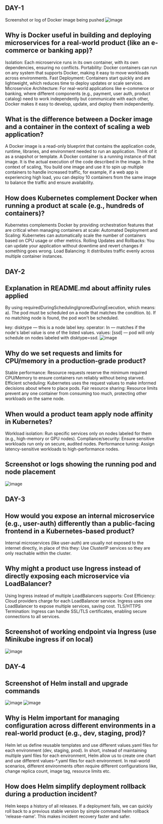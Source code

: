 ## DAY-1
Screenshot or log of Docker image being pushed
![image](https://github.com/user-attachments/assets/118ea481-3792-410f-bed1-0bf66370daaa)

## Why is Docker useful in building and deploying microservices for a real-world product (like an e-commerce or banking app)?
Isolation: Each microservice runs in its own container, with its own dependencies, ensuring no conflicts.
Portability: Docker containers can run on any system that supports Docker, making it easy to move workloads across environments.
Fast Deployment: Containers start quickly and are lightweight, which reduces time to deploy updates or scale services.
Microservice Architecture: For real-world applications like e-commerce or banking, where different components (e.g., payment, user auth, product catalog) need to work independently but communicate with each other, Docker makes it easy to develop, update, and deploy them independently.

## What is the difference between a Docker image and a container in the context of scaling a web application?
A Docker image is a read-only blueprint that contains the application code, runtime, libraries, and environment needed to run an application. Think of it as a snapshot or template.
A Docker container is a running instance of that image. It is the actual execution of the code described in the image.
In the context of scaling, You build one image and use it to spin up multiple containers to handle increased traffic, for example, if a web app is experiencing high load, you can deploy 10 containers from the same image to balance the traffic and ensure availability.

## How does Kubernetes complement Docker when running a product at scale (e.g., hundreds of containers)?
Kubernetes complements Docker by providing orchestration features that are critical when managing containers at scale:
Automated Deployment and Scaling: Kubernetes can automatically scale the number of containers based on CPU usage or other metrics.
Rolling Updates and Rollbacks: You can update your application without downtime and revert changes if something goes wrong.
Load Balancing: It distributes traffic evenly across multiple container instances.



## DAY-2
## Explanation in README.md about affinity rules applied
By using requiredDuringSchedulingIgnoredDuringExecution, which means:
a). The pod must be scheduled on a node that matches the condition.
b). If no matching node is found, the pod won't be scheduled.

key: disktype — this is a node label key.
operator: In — matches if the node's label value is one of the listed values.
values: [ssd] — pod will only schedule on nodes labeled with disktype=ssd.
![image](https://github.com/user-attachments/assets/868560d9-f9ce-4793-8f6f-e8f3410c09fc)

## Why do we set requests and limits for CPU/memory in a production-grade product?
Stable performance: Resource requests reserve the minimum required CPU/Memory to ensure containers run reliably without being starved.
Efficient scheduling: Kubernetes uses the request values to make informed decisions about where to place pods.
Fair resource sharing: Resource limits prevent any one container from consuming too much, protecting other workloads on the same node.

## When would a product team apply node affinity in Kubernetes?
Workload isolation: Run specific services only on nodes labeled for them (e.g., high-memory or GPU nodes).
Compliance/security: Ensure sensitive workloads run only on secure, audited nodes.
Performance tuning: Assign latency-sensitive workloads to high-performance nodes.

## Screenshot or logs showing the running pod and node placement
![image](https://github.com/user-attachments/assets/ec8a39e9-6d1e-4750-b176-a6f9e5594c8e)

## DAY-3
## How would you expose an internal microservice (e.g., user-auth) differently than a public-facing frontend in a Kubernetes-based product?
Internal microservices (like user-auth) are usually not exposed to the internet directly, in place of this they:
Use ClusterIP services so they are only reachable within the cluster.
## Why might a product use Ingress instead of directly exposing each microservice via LoadBalancer?
Using Ingress instead of multiple LoadBalancers supports:
Cost Efficiency: Cloud providers charge for each LoadBalancer service.
Ingress uses one LoadBalancer to expose multiple services, saving cost.
TLS/HTTPS Termination:
Ingress can handle SSL/TLS certificates, enabling secure connections to all services.

## Screenshot of working endpoint via Ingress (use Minikube ingress if on local)
![image](https://github.com/user-attachments/assets/26f13029-b367-4818-95a5-ec433f74acf7)

## DAY-4 
## Screenshot of Helm install and upgrade commands
![image](https://github.com/user-attachments/assets/52ea2858-e159-45bb-8149-8c8198759a61)
![image](https://github.com/user-attachments/assets/a5de6661-54ed-4dbc-bf9c-f745afcf3d49)
## Why is Helm important for managing configuration across different environments in a real-world product (e.g., dev, staging, prod)?
Helm let us define reusable templates and use different values.yaml files for each environment (dev, staging, prod). In short, instead of maintaining multiple yaml files for each environment, Helm allow us to create one chart and use different values-*.yaml files for each environment.
In real-world scenarios, different environments often require different configurations like, change replica count, image tag, resource limits etc. 
## How does Helm simplify deployment rollback during a production incident?
Helm keeps a history of all releases. If a deployment fails, we can quickly roll back to a previous stable version by simple command helm rollback 'release-name'. This makes incident recovery faster and safer.




